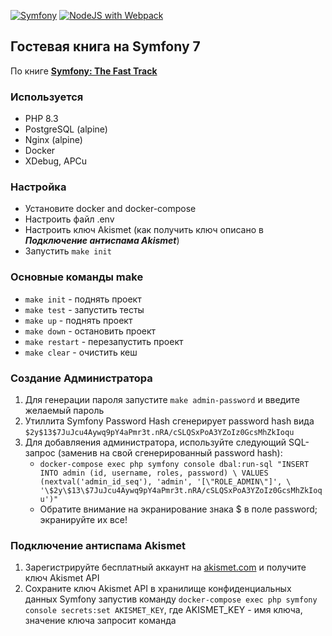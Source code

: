 [![Symfony](https://github.com/kaevdokimov/fast-track/actions/workflows/symfony.yml/badge.svg?branch=main)](https://github.com/kaevdokimov/fast-track/actions/workflows/symfony.yml)
[![NodeJS with Webpack](https://github.com/kaevdokimov/fast-track/actions/workflows/webpack.yml/badge.svg?branch=main)](https://github.com/kaevdokimov/fast-track/actions/workflows/webpack.yml)

## Гостевая книга на Symfony 7
По книге **[Symfony: The Fast Track](https://symfony.com/doc/current/the-fast-track)**

### Используется

- PHP 8.3
- PostgreSQL (alpine)
- Nginx (alpine)
- Docker
- XDebug, APCu

### Настройка

- Установите docker and docker-compose
- Настроить файл .env
- Настроить ключ Akismet (как получить ключ описано в **_Подключение антиспама Akismet_**)
- Запустить `make init`

### Основные команды make

- `make init` - поднять проект
- `make test` - запустить тесты
- `make up` - поднять проект
- `make down` - остановить проект
- `make restart` - перезапустить проект
- `make clear` - очистить кеш


### Создание Администратора

1. Для генерации пароля запустите `make admin-password` и введите желаемый пароль
2. Утиллита Symfony Password Hash сгенерирует password hash вида `$2y$13$7JuJcu4Aywq9pY4aPmr3t.nRA/cSLQSxPoA3YZoIz0GcsMhZkIoqu`
3. Для добавляения администратора, используйте следующий SQL-запрос (заменив на свой сгенерированный password hash):
    - `docker-compose exec php symfony console dbal:run-sql "INSERT INTO admin (id, username, roles, password) \
      VALUES (nextval('admin_id_seq'), 'admin', '[\"ROLE_ADMIN\"]', \
      '\$2y\$13\$7JuJcu4Aywq9pY4aPmr3t.nRA/cSLQSxPoA3YZoIz0GcsMhZkIoqu')"`
    - Обратите внимание на экранирование знака $ в поле password; экранируйте их все!

### Подключение антиспама Akismet

1. Зарегистрируйте бесплатный аккаунт на [akismet.com](https://akismet.com/) и получите ключ Akismet API
2. Сохраните ключ Akismet API в хранилище конфиденциальных данных Symfony запустив команду `docker-compose exec php symfony console secrets:set AKISMET_KEY`, где AKISMET_KEY - имя ключа, значение ключа запросит команда 

